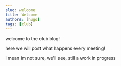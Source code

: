 ```yaml
---
slug: welcome
title: Welcome
authors: [hugo]
tags: [club]
---
```


welcome to the club blog!

here we will post what happens every meeting!

i mean im not sure, we'll see, still a work in progress
